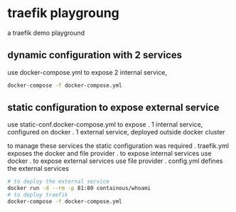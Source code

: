 # traefik playgroung

a traefik demo playground

## dynamic configuration with 2 services

use docker-compose.yml to expose 2 internal service, 

```bash
docker-compose -f docker-compose.yml
```

## static configuration to expose external service

use static-conf.docker-compose.yml to expose 
    . 1 internal service, configured on docker
    . 1 external service, deployed outside docker cluster

to manage these services the static configuration was required
    . traefik.yml exposes the docker and file provider
    . to expose internal services use docker
    . to expose external services use file provider
    . config.yml defines the external services 


```bash
# to deploy the external service
docker run -d --rm -p 81:80 containous/whoami
# to deploy traefik
docker-compose -f docker-compose.yml
```